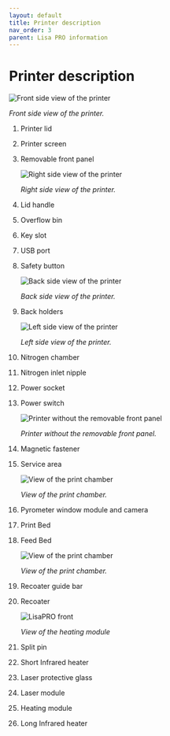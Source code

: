 ```yaml
---
layout: default
title: Printer description
nav_order: 3
parent: Lisa PRO information
---
```

<h1> Printer description </h1>

![Front side view of the printer](/description1.png)

*Front side view of the printer.* 

1. Printer lid
2. Printer screen
3. Removable front panel   

   ![Right side view of the printer](/description2.png)

   *Right side view of the printer.*

4. Lid handle 
5. Overflow bin
6. Key slot
7. USB port
8. Safety button

   ![Back side view of the printer](/description3.png)

   *Back side view of the printer.*

9. Back holders

   ![Left side view of the printer](/description4.png)

   *Left side view of the printer.*

10. Nitrogen chamber
11. Nitrogen inlet nipple
12. Power socket
13. Power switch

    ![Printer without the removable front panel](/description5.png)
    
    *Printer without the removable front panel.*

14. Magnetic fastener
15. Service area
    
    ![View of the print chamber](/description6.png)
    
    *View of the print chamber.*

16. Pyrometer window module and camera
17. Print Bed
18. Feed Bed

    ![View of the print chamber](/description7.png)
    
    *View of the print chamber.*

19. Recoater guide bar
20. Recoater
    
    ![LisaPRO front](/description8.png)
    
    *View of the heating module*

21. Split pin
22. Short Infrared heater
23. Laser protective glass
24. Laser module
25. Heating module
26. Long Infrared heater
